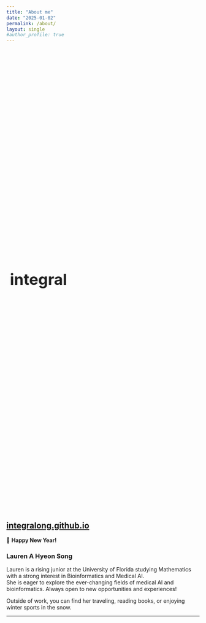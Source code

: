 ```yaml
---
title: "About me"
date: "2025-01-02"
permalink: /about/
layout: single
#author_profile: true
---
```


<div class="animation-container">
  <span class="integral">integral</span>
  <span class="symbol">∫</span>
  <span class="ong">ong</span>
  <span class="s">s</span>
  <span class="song">ong</span>
  <span class="lauren">Lauren Song</span>
</div>

<style>
.animation-container {
  display: flex;
  justify-content: center;
  align-items: center;
  height: 30vh;
  overflow: hidden;
  font-size: 2.5rem;
  font-weight: bold;
}

.integral {
  opacity: 1;
  animation: fadeOut 1.5s forwards;
}

.symbol {
  opacity: 0;
  transform: translateX(30px);
  animation: symbolFadeIn 1.5s 1.5s forwards;
}

.ong {
  opacity: 0;
  animation: ongFadeIn 1.5s 2.5s forwards;
}

.s {
  opacity: 0;
  position: absolute;
  animation: sTransform 1.5s 4s forwards;
}

.song {
  opacity: 0;
  position: absolute;
  animation: songFadeIn 1.5s 4s forwards;
}

.lauren {
  opacity: 0;
  transform: translateY(20px);
  animation: laurenFadeIn 1.5s 5.5s forwards;
}

/* 애니메이션 정의 */
@keyframes fadeOut {
  0% {
    opacity: 1;
    transform: translateX(0);
  }
  100% {
    opacity: 0;
    transform: translateX(-30px);
  }
}

@keyframes symbolFadeIn {
  0% {
    opacity: 0;
    transform: translateX(30px) scale(0.5);
  }
  100% {
    opacity: 1;
    transform: translateX(0) scale(1);
  }
}

@keyframes ongFadeIn {
  0% {
    opacity: 0;
    transform: translateX(-10px);
  }
  100% {
    opacity: 1;
    transform: translateX(0);
  }
}

@keyframes sTransform {
  0% {
    opacity: 0;
    transform: scale(0) translateX(-10px);
  }
  100% {
    opacity: 1;
    transform: scale(1) translateX(-30px);
  }
}

@keyframes songFadeIn {
  0% {
    opacity: 0;
    transform: translateX(-10px);
  }
  100% {
    opacity: 1;
    transform: translateX(0);
  }
}

@keyframes laurenFadeIn {
  0% {
    opacity: 0;
    transform: translateY(20px);
  }
  100% {
    opacity: 1;
    transform: translateY(0);
  }
}
</style>

## [integralong.github.io](https://integralong.github.io)

🎉 **Happy New Year!**  

### Lauren A Hyeon Song  
Lauren is a rising junior at the University of Florida studying Mathematics with a strong interest in Bioinformatics and Medical AI.  
She is eager to explore the ever-changing fields of medical AI and bioinformatics. Always open to new opportunities and experiences!  

Outside of work, you can find her traveling, reading books, or enjoying winter sports in the snow.  

---



